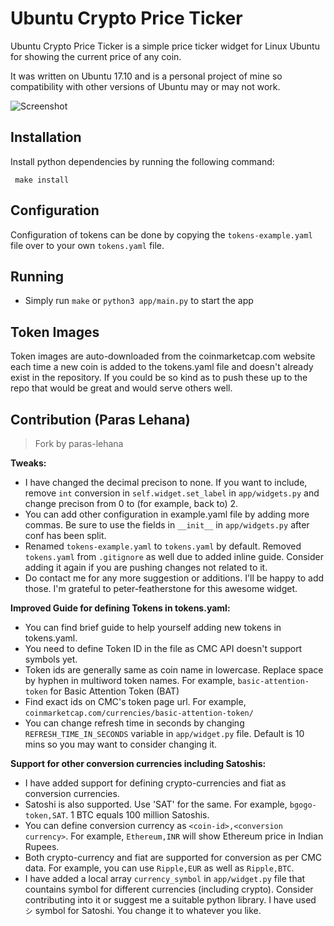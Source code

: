 # Ubuntu Crypto Price Ticker

Ubuntu Crypto Price Ticker is a simple price ticker widget for Linux Ubuntu
for showing the current price of any coin.

It was written on Ubuntu 17.10 and is a personal project of mine so
compatibility with other versions of Ubuntu may or may not work.

![Screenshot](https://raw.github.com/peter-featherstone/Ubuntu-Crypto-Price-Ticker/master/static/example.png)

## Installation
Install python dependencies by running the following command:
```
 make install
```
## Configuration
Configuration of tokens can be done by copying the `tokens-example.yaml` file
over to your own `tokens.yaml` file.

## Running
* Simply run `make` or `python3 app/main.py` to start the app

## Token Images
Token images are auto-downloaded from the coinmarketcap.com website each time
a new coin is added to the tokens.yaml file and doesn't already exist in the
repository. If you could be so kind as to push these up to the repo that would
be great and would serve others well.

## Contribution (Paras Lehana)

> Fork by paras-lehana

**Tweaks:**

* I have changed the decimal precison to none. If you want to include, remove `int` conversion in `self.widget.set_label` in `app/widgets.py` and change precison from 0 to (for example, back to) 2.
* You can add other configuration in example.yaml file by adding more commas. Be sure to use the fields in `__init__` in `app/widgets.py` after conf has been split. 
* Renamed `tokens-example.yaml` to `tokens.yaml` by default. Removed `tokens.yaml` from `.gitignore` as well due to added inline guide. Consider adding it again if you are pushing changes not related to it. 
* Do contact me for any more suggestion or additions. I'll be happy to add those. I'm grateful to peter-featherstone for this awesome widget.  

**Improved Guide for defining Tokens in tokens.yaml:**

* You can find brief guide to help yourself adding new tokens in tokens.yaml.
* You need to define Token ID in the file as CMC API doesn't support symbols yet. 
* Token ids are generally same as coin name in lowercase. Replace space by hyphen in multiword token names. For example, `basic-attention-token` for Basic Attention Token (BAT)
* Find exact ids on CMC's token page url. For example, `coinmarketcap.com/currencies/basic-attention-token/`
* You can change refresh time in seconds by changing `REFRESH_TIME_IN_SECONDS` variable in `app/widget.py` file. Default is 10 mins so you may want to consider changing it. 


**Support for other conversion currencies including Satoshis:**

* I have added support for defining crypto-currencies and fiat as conversion currencies.
* Satoshi is also supported. Use 'SAT' for the same. For example, `bgogo-token,SAT`. 1 BTC equals 100 million Satoshis.
* You can define conversion currency as `<coin-id>,<conversion currency>`. For example, `Ethereum,INR` will show Ethereum price in Indian Rupees. 
* Both crypto-currency and fiat are supported for conversion as per CMC data. For example, you can use `Ripple,EUR` as well as `Ripple,BTC`.
* I have added a local array `currency_symbol` in `app/widget.py` file that countains symbol for different currencies (including crypto). Consider contributing into it or suggest me a suitable python library. I have used `シ` symbol for Satoshi. You change it to whatever you like. 